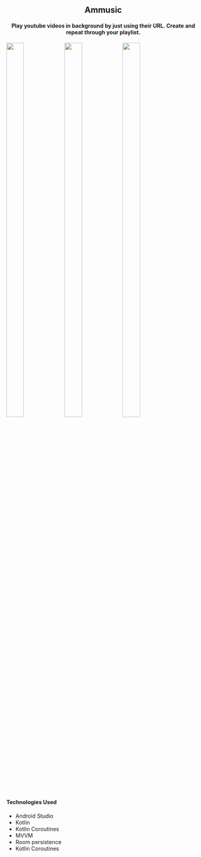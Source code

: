 <h2 align="center">Ammusic</h2>
<h4 align="center">Play youtube videos in background by just using their URL. Create and repeat through your playlist.
</h4>

<p><img src="hhttps://user-images.githubusercontent.com/59311205/155559851-7ddcc15c-eb10-493f-90c4-f46eef2d81c5.png"
        width="30%" height="50%"><img
        src="https://user-images.githubusercontent.com/59311205/155559858-9a8ff904-da65-4af5-81ed-b0c5aa4e5bef.png"
        width="30%" height="50%"><img
        src="https://user-images.githubusercontent.com/59311205/155559865-54495adf-0047-416b-a85a-37e17f96d045.png"
        width="30%" height="50%"><img
</p>

<h4>Technologies Used</h4>
<ul>
    <li>Android Studio</li>
    <li>Kotlin</li>
    <li>Kotlin Coroutines</li>
    <li>MVVM</li>
    <li>Room persistence</li>
    <li>Kotlin Coroutines</li>
</ul>

